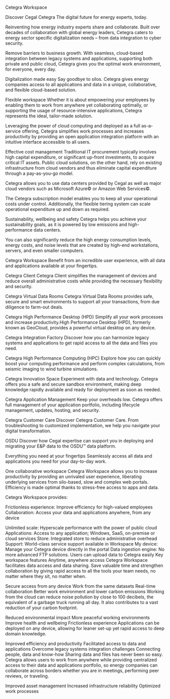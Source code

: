 Cetegra Workspace

Discover Cegal Cetegra
The digital future for energy experts, today.

Reinventing how energy industry experts share and collaborate.
Built over decades of collaboration with global energy leaders, Cetegra caters to energy sector specific digitalization needs – from data integration to cyber security.

Remove barriers to business growth. With seamless, cloud-based integration between legacy systems and applications, supporting both private and public cloud, Cetegra gives you the optimal work environment, for everyone, every day.

Digitalization made easy
Say goodbye to silos. Cetegra gives energy companies access to all applications and data in a unique, collaborative, and flexible cloud-based solution.

Flexible workspace
Whether it is about empowering your employees by enabling them to work from anywhere yet collaborating optimally, or supporting the usage of resource-intensive applications, Cetegra represents the ideal, tailor-made solution.

Leveraging the power of cloud computing and deployed as a full as-a-service offering, Cetegra simplifies work processes and increases productivity by providing an open application integration platform with an intuitive interface accessible to all users.

Effective cost management
Traditional IT procurement typically involves high capital expenditure, or significant up-front investments, to acquire critical IT assets. Public cloud solutions, on the other hand, rely on existing infrastructure from cloud vendors and thus eliminate capital expenditure through a pay-as-you-go model.

Cetegra allows you to use data centers provided by Cegal as well as major cloud vendors such as Microsoft Azure© or Amazon Web Services©.

The Cetegra subscription model enables you to keep all your operational costs under control. Additionally, the flexible tiering system can scale operational expenditure up and down as required.

Sustainability, wellbeing and safety
Cetegra helps you achieve your sustainability goals, as it is powered by low emissions and high-performance data centers.

You can also significantly reduce the high energy consumption levels, energy costs, and noise levels that are created by high-end workstations, servers, and even smaller computers.

Cetegra Workspace
Benefit from an incredible user experience, with all data and applications available at your fingertips.

Cetegra Client
Cetegra Client simplifies the management of devices and reduce overall administrative costs while providing the necessary flexibility and security.

Cetegra Virtual Data Rooms
Cetegra Virtual Data Rooms provides safe, secure and smart environments to support all your transactions, from due diligence to farm-out deals.

Cetegra High Performance Desktop (HPD)
Simplify all your work processes and increase productivity.High Performance Desktop (HPD), formerly known as GeoCloud, provides a powerful virtual desktop on any device.

Cetegra Integration Factory
Discover how you can harmonize legacy systems and applications to get rapid access to all the data and files you need.

Cetegra High Performance Computing (HPC)
Explore how you can quickly boost your computing performance and perform complex calculations, from seismic imaging to wind turbine simulations.

Cetegra Innovation Space
Experiment with data and technology. Cetegra offers you a safe and secure sandbox environment, making deep knowledge rapidly available and ready for deployment as soon as needed.

Cetegra Application Management
Keep your overheads low. Cetegra offers full management of your application portfolio, including lifecycle management, updates, hosting, and security.

Cetegra Customer Care
Discover Cetegra Customer Care. From troubleshooting to customized implementation, we help you navigate your digital transformation.

OSDU
Discover how Cegal expertise can support you in deploying and migrating your E&P data to the OSDU™ data platform.



Everything you need at your fingertips
Seamlessly access all data and applications you need for your day-to-day work.

One collaborative workspace
Cetegra Workspace allows you to increase productivity by providing an unrivaled user experience, liberating underlying services from silo-based, slow and complex web portals. Efficiency is made optimal thanks to stress-free access to apps and data.

Cetegra Workspace provides:

Frictionless experience: Improve efficiency for high-valued employees
Collaboration: Access your data and applications anywhere, from any device
 

Unlimited scale: Hyperscale performance with the power of public cloud
Applications: Access to any application; Windows, SaaS, on-premise or cloud services
Store: Integrated store to reduce administrative overhead
Support: World-class service support available in Workspace
My device: Manage your Cetegra device directly in the portal
Data ingestion engine: No more advanced FTP solutions. Users can upload data to Cetegra easily
Key workspace features
Anytime, anywhere access
Cetegra Workspace facilitates data access and data sharing. Save valuable time and strengthen collaboration by giving rapid access to all the tools your team needs, no matter where they sit, no matter when.

Secure access from any device
Work from the same datasets
Real-time collaboration
Better work environment and lower carbon emissions
Working from the cloud can reduce noise pollution by close to 100 decibels, the equivalent of a garbage truck running all day. It also contributes to a vast reduction of your carbon footprint.

Reduced environmental impact
More peaceful working environments
Improve health and wellbeing
Frictionless experience
Applications can be deployed on any device, allowing for leaner set-up yet rapid access to deep domain knowledge.

Improved efficiency and productivity
Facilitated access to data and applications
Overcome legacy systems integration challenges
Connecting people, data and know-how
Sharing data and files has never been so easy. Cetegra allows users to work from anywhere while providing centralized access to their data and applications portfolio, so energy companies can collaborate across borders whether you are in meetings, performing peer reviews, or traveling.

Improved asset management
Increased infrastructure reliability
Optimized work processes


